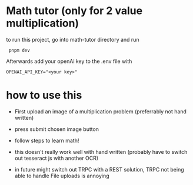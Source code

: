 # Math tutor (only for 2 value multiplication)

to run this project, go into math-tutor directory and run

```
 pnpm dev
```

Afterwards add your openAi key to the .env file with

```
OPENAI_API_KEY="<your key>"
```

# how to use this

- First upload an image of a multiplication problem (preferrably not hand written)
- press submit chosen image button
- follow steps to learn math!

- this doesn't really work well with hand written (probably have to switch out tesseract js with another OCR)
- in future might switch out TRPC with a REST solution, TRPC not being able to handle File uploads is annoying
